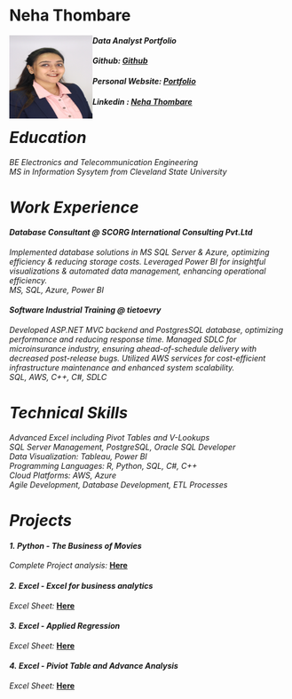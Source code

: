 # Neha Thombare
<img align ="Left" width="150" height="150" src="https://github.com/nehathombare21/portfolio/blob/main/NehaProfilePhoto.jpg">

#### *Data Analyst Portfolio*
#### *Github: [Github](https://github.com/nehathombare21/portfolio)* 
#### *Personal Website: [Portfolio](datascienceportfol.io/nehatportfolio)*
#### *Linkedin : [Neha Thombare](https://www.linkedin.com/in/neha-hemantkumar-thombare-496627252/)* <br />

# *Education* <br/>
*BE Electronics and Telecommunication Engineering* <br/>
*MS in Information Sysytem from Cleveland State University* <br/>

# *Work Experience* <br/>
#### *Database Consultant @ SCORG International Consulting Pvt.Ltd*
*Implemented database solutions in MS SQL Server & Azure, optimizing efficiency & reducing storage costs. Leveraged Power BI for insightful visualizations & automated data management, enhancing operational efficiency.* <br/>
*MS, SQL, Azure, Power BI* <br/>

#### *Software Industrial Training @ tietoevry*
*Developed ASP.NET MVC backend and PostgresSQL database, optimizing performance and reducing response time. Managed SDLC for microinsurance industry, ensuring ahead-of-schedule delivery with decreased post-release bugs. Utilized AWS services for cost-efficient infrastructure maintenance and enhanced system scalability.* <br/>
*SQL, AWS, C++, C#, SDLC* <br/>

# *Technical Skills* <br/>
*Advanced Excel including Pivot Tables and V-Lookups* <br/>
*SQL Server Management, PostgreSQL, Oracle SQL Developer* <br/>
*Data Visualization: Tableau, Power BI* <br/>
*Programming Languages: R, Python, SQL, C#, C++* <br/>
*Cloud Platforms: AWS, Azure* <br/>
*Agile Development, Database Development, ETL Processes* <br/>

# *Projects* <br/>
#### *1.* *Python - The Business of Movies* 
*Complete Project analysis:* **[Here](https://github.com/nehathombare21/portfolio/blob/main/The%20Business%20of%20Movies.ipynb)** <br/>

#### *2.* *Excel - Excel for business analytics*
*Excel Sheet:* **[Here](https://github.com/nehathombare21/portfolio/blob/main/Excel%20for%20Business%20Analytics.xlsx)** <br/>

#### *3.* *Excel - Applied Regression* 
*Excel Sheet:* **[Here](https://github.com/nehathombare21/portfolio/blob/main/Excel%20for%20Business%20Analytics.xlsx)** <br/>

#### *4.* *Excel - Piviot Table and Advance Analysis*
*Excel Sheet:* **[Here](https://github.com/nehathombare21/portfolio/blob/main/Excel-%20Piviot%20Tables%20and%20advance%20analysis.xlsx)** <br/>
